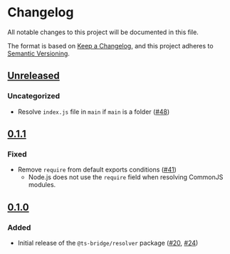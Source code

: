 # Changelog

All notable changes to this project will be documented in this file.

The format is based on [Keep a Changelog](https://keepachangelog.com/en/1.0.0/),
and this project adheres to [Semantic Versioning](https://semver.org/spec/v2.0.0.html).

## [Unreleased]

### Uncategorized

- Resolve `index.js` file in `main` if `main` is a folder ([#48](https://github.com/ts-bridge/ts-bridge/pull/48))

## [0.1.1]

### Fixed

- Remove `require` from default exports conditions ([#41](https://github.com/ts-bridge/ts-bridge/pull/41))
  - Node.js does not use the `require` field when resolving CommonJS modules.

## [0.1.0]

### Added

- Initial release of the `@ts-bridge/resolver` package ([#20](https://github.com/ts-bridge/ts-bridge/pull/20), [#24](https://github.com/ts-bridge/ts-bridge/pull/24))

[Unreleased]: https://github.com/ts-bridge/ts-bridge/compare/@ts-bridge/resolver@0.1.1...HEAD
[0.1.1]: https://github.com/ts-bridge/ts-bridge/compare/@ts-bridge/resolver@0.1.0...@ts-bridge/resolver@0.1.1
[0.1.0]: https://github.com/ts-bridge/ts-bridge/releases/tag/@ts-bridge/resolver@0.1.0
